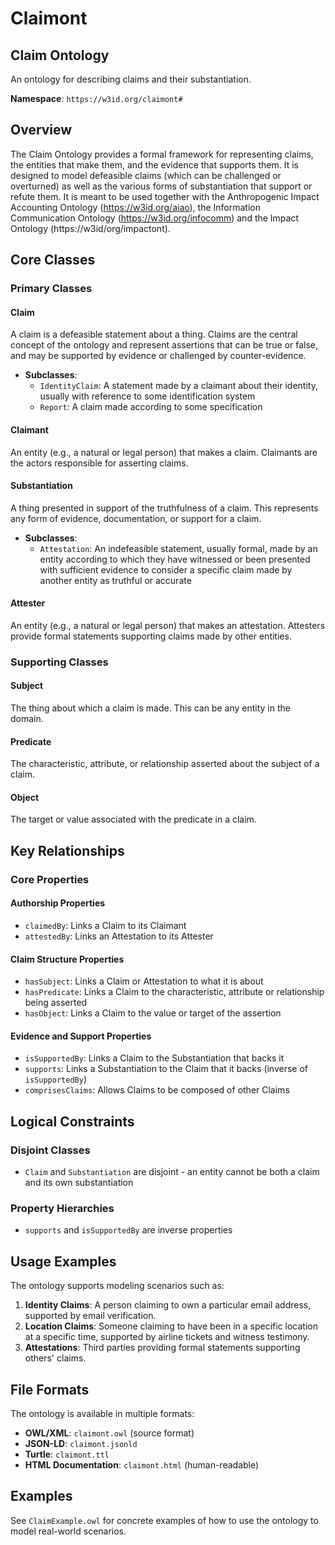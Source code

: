 # Claimont

## Claim Ontology

An ontology for describing claims and their substantiation.

**Namespace**: `https://w3id.org/claimont#`

## Overview

The Claim Ontology provides a formal framework for representing claims, the entities that make them, and the evidence that supports them. It is designed to model defeasible claims (which can be challenged or overturned) as well as the various forms of substantiation that support or refute them. It is meant to be used together with the Anthropogenic Impact Accounting Ontology (https://w3id.org/aiao), the Information Communication Ontology (https://w3id.org/infocomm) and the Impact Ontology (https://w3id/org/impactont).

## Core Classes

### Primary Classes

#### Claim

A claim is a defeasible statement about a thing. Claims are the central concept of the ontology and represent assertions that can be true or false, and may be supported by evidence or challenged by counter-evidence.

- **Subclasses**:
  - `IdentityClaim`: A statement made by a claimant about their identity, usually with reference to some identification system
  - `Report`: A claim made according to some specification

#### Claimant

An entity (e.g., a natural or legal person) that makes a claim. Claimants are the actors responsible for asserting claims.

#### Substantiation

A thing presented in support of the truthfulness of a claim. This represents any form of evidence, documentation, or support for a claim.

- **Subclasses**:
  - `Attestation`: An indefeasible statement, usually formal, made by an entity according to which they have witnessed or been presented with sufficient evidence to consider a specific claim made by another entity as truthful or accurate

#### Attester

An entity (e.g., a natural or legal person) that makes an attestation. Attesters provide formal statements supporting claims made by other entities.

### Supporting Classes

#### Subject

The thing about which a claim is made. This can be any entity in the domain.

#### Predicate

The characteristic, attribute, or relationship asserted about the subject of a claim.

#### Object

The target or value associated with the predicate in a claim.

## Key Relationships

### Core Properties

#### Authorship Properties

- `claimedBy`: Links a Claim to its Claimant
- `attestedBy`: Links an Attestation to its Attester

#### Claim Structure Properties

- `hasSubject`: Links a Claim or Attestation to what it is about
- `hasPredicate`: Links a Claim to the characteristic, attribute or relationship being asserted
- `hasObject`: Links a Claim to the value or target of the assertion

#### Evidence and Support Properties

- `isSupportedBy`: Links a Claim to the Substantiation that backs it
- `supports`: Links a Substantiation to the Claim that it backs (inverse of `isSupportedBy`)
- `comprisesClaims`: Allows Claims to be composed of other Claims

## Logical Constraints

### Disjoint Classes

- `Claim` and `Substantiation` are disjoint - an entity cannot be both a claim and its own substantiation

### Property Hierarchies

- `supports` and `isSupportedBy` are inverse properties

## Usage Examples

The ontology supports modeling scenarios such as:

1. **Identity Claims**: A person claiming to own a particular email address, supported by email verification.
2. **Location Claims**: Someone claiming to have been in a specific location at a specific time, supported by airline tickets and witness testimony.
3. **Attestations**: Third parties providing formal statements supporting others' claims.

## File Formats

The ontology is available in multiple formats:

- **OWL/XML**: `claimont.owl` (source format)
- **JSON-LD**: `claimont.jsonld`
- **Turtle**: `claimont.ttl`
- **HTML Documentation**: `claimont.html` (human-readable)

## Examples

See `ClaimExample.owl` for concrete examples of how to use the ontology to model real-world scenarios. 

